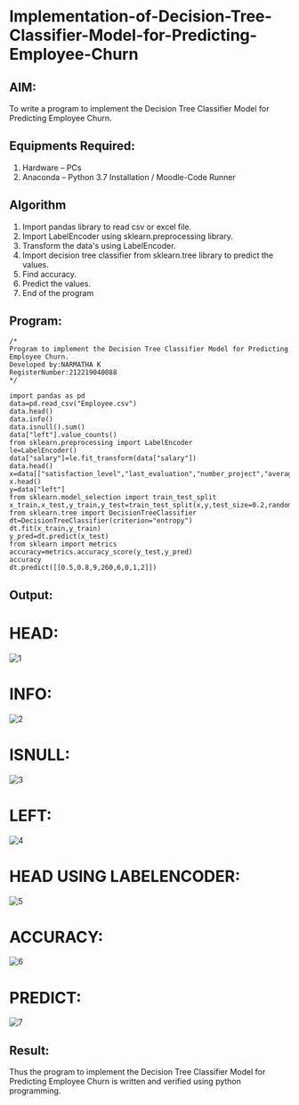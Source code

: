 # Implementation-of-Decision-Tree-Classifier-Model-for-Predicting-Employee-Churn

## AIM:
To write a program to implement the Decision Tree Classifier Model for Predicting Employee Churn.

## Equipments Required:
1. Hardware – PCs
2. Anaconda – Python 3.7 Installation / Moodle-Code Runner

## Algorithm
1. Import pandas library to read csv or excel file.
2. Import LabelEncoder using sklearn.preprocessing library.
3. Transform the data's using LabelEncoder.
4. Import decision tree classifier from sklearn.tree library to predict the values.
5. Find accuracy.
6. Predict the values.
7. End of the program

## Program:
```
/*
Program to implement the Decision Tree Classifier Model for Predicting Employee Churn.
Developed by:NARMATHA K
RegisterNumber:212219040088  
*/
```
~~~
import pandas as pd
data=pd.read_csv("Employee.csv")
data.head()
data.info()
data.isnull().sum()
data["left"].value_counts()
from sklearn.preprocessing import LabelEncoder
le=LabelEncoder()
data["salary"]=le.fit_transform(data["salary"])
data.head()
x=data[["satisfaction_level","last_evaluation","number_project","average_montly_hours","time_spend_company","Work_accident","promotion_last_5years","salary"]]
x.head()
y=data["left"]
from sklearn.model_selection import train_test_split
x_train,x_test,y_train,y_test=train_test_split(x,y,test_size=0.2,random_state=100)
from sklearn.tree import DecisionTreeClassifier
dt=DecisionTreeClassifier(criterion="entropy")
dt.fit(x_train,y_train)
y_pred=dt.predict(x_test)
from sklearn import metrics 
accuracy=metrics.accuracy_score(y_test,y_pred)
accuracy
dt.predict([[0.5,0.8,9,260,6,0,1,2]])
~~~

## Output:
# HEAD:
![1](https://user-images.githubusercontent.com/95342910/173554779-12ce285a-2341-4f0d-a31a-51f5bba6d16e.png)

# INFO:
![2](https://user-images.githubusercontent.com/95342910/173554889-3cbff384-1ecd-4272-84a6-1001c03d2fd7.png)

# ISNULL:
![3](https://user-images.githubusercontent.com/95342910/173554923-1bd9c081-0be1-4a6b-bfa6-48a11ae15440.png)

# LEFT:
![4](https://user-images.githubusercontent.com/95342910/173554965-46c51246-0278-4c29-b3dc-7effef6b1791.png)

# HEAD USING LABELENCODER:
![5](https://user-images.githubusercontent.com/95342910/173555020-f755baf5-8c49-4ba9-a69d-5bc48e7951ad.png)

# ACCURACY:
![6](https://user-images.githubusercontent.com/95342910/173555067-ce8f2275-252a-472a-abc5-1c80b237fb5b.png)

# PREDICT:
![7](https://user-images.githubusercontent.com/95342910/173555097-211ffa9b-41fc-4ee1-b3a5-cc2a99806b10.png)

## Result:
Thus the program to implement the  Decision Tree Classifier Model for Predicting Employee Churn is written and verified using python programming.
